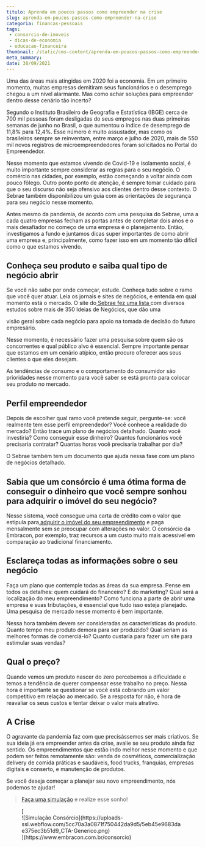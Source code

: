 ```yaml
---
titulo: Aprenda em poucos passos como empreender na crise
slug: aprenda-em-poucos-passos-como-empreender-na-crise
categoria: financas-pessoais
tags:
 - consorcio-de-imoveis
 - dicas-de-economia
 - educacao-financeira
thumbnail: /static/cms-content/aprenda-em-poucos-passos-como-empreender-na-crise.jpg
meta_summary: 
date: 30/09/2021
---
```

Uma das áreas mais atingidas em 2020 foi a economia. Em um primeiro momento, muitas empresas demitiram seus funcionários e o desemprego chegou a um nível alarmante. Mas como achar soluções para empreender dentro desse cenário tão incerto?

Segundo o Instituto Brasileiro de Geografia e Estatística (IBGE) cerca de 700 mil pessoas foram desligadas do seus empregos nas duas primeiras semanas de junho no Brasil, o que aumentou o índice de desemprego de 11,8% para 12,4%. Esse número é muito assustador, mas como os brasileiros sempre se reinventam, entre março e julho de 2020, mais de 550 mil novos registros de microempreendedores foram solicitados no Portal do Empreendedor.

Nesse momento que estamos vivendo de Covid-19 e isolamento social, é muito importante sempre considerar as regras para o seu negócio. O comércio nas cidades, por exemplo, estão começando a voltar ainda com pouco fôlego. Outro ponto ponto de atenção, é sempre tomar cuidado para que o seu discurso não seja ofensivo aos clientes dentro desse contexto. O Sebrae também disponibilizou um guia com as orientações de segurança para seu negócio nesse momento.

Antes mesmo da pandemia, de acordo com uma pesquisa do Sebrae, uma a cada quatro empresas fecham as portas antes de completar dois anos e o mais desafiador no começo de uma empresa é o planejamento. Então, investigamos a fundo e juntamos dicas super importantes de como abrir uma empresa e, principalmente, como fazer isso em um momento tão difícil como o que estamos vivendo.

Conheça seu produto e saiba qual tipo de negócio abrir
------------------------------------------------------

Se você não sabe por onde começar, estude. Conheça tudo sobre o ramo que você quer atuar. Leia os jornais e sites de negócios, e entenda em qual momento está o mercado. O site do[ Sebrae fez uma lista ](https://www.sebrae.com.br/sites/PortalSebrae/ideias)com diversos estudos sobre mais de 350 Ideias de Negócios, que dão uma

visão geral sobre cada negócio para apoio na tomada de decisão do futuro empresário.

Nesse momento, é necessário fazer uma pesquisa sobre quem são os concorrentes e qual público alvo é essencial. Sempre importante pensar que estamos em um cenário atípico, então procure oferecer aos seus clientes o que eles desejam.

As tendências de consumo e o comportamento do consumidor são prioridades nesse momento para você saber se está pronto para colocar seu produto no mercado.

Perfil empreendedor
-------------------

Depois de escolher qual ramo você pretende seguir, pergunte-se: você realmente tem esse perfil empreendedor? Você conhece a realidade do mercado? Então trace um plano de negócios detalhado. Quanto você investiria? Como conseguir esse dinheiro? Quantos funcionários você precisaria contratar? Quantas horas você precisaria trabalhar por dia?

O Sebrae também tem um documento que ajuda nessa fase com um plano de negócios detalhado.

**Sabia que um consórcio é uma ótima forma de conseguir o dinheiro que você sempre sonhou para adquirir o imóvel do seu negócio?**
----------------------------------------------------------------------------------------------------------------------------------

Nesse sistema, você consegue uma carta de crédito com o valor que estipula para[ adquirir o imóvel do seu empreendimento](https://www.embracon.com.br/consorcio-de-imoveis) e paga mensalmente sem se preocupar com alterações no valor. O consórcio da Embracon, por exemplo, traz recursos a um custo muito mais acessível em comparação ao tradicional financiamento.

Esclareça todas as informações sobre o seu negócio
--------------------------------------------------

Faça um plano que contemple todas as áreas da sua empresa. Pense em todos os detalhes: quem cuidará do financeiro? E do marketing? Qual será a localização do meu empreendimento? Como funciona a parte de abrir uma empresa e suas tributações, é essencial que tudo isso esteja planejado. Uma pesquisa de mercado nesse momento é bem importante.

Nessa hora também devem ser consideradas as características do produto. Quanto tempo meu produto demora para ser produzido? Qual seriam as melhores formas de comerciá-lo? Quanto custaria para fazer um site para estimular suas vendas?

Qual o preço?
-------------

Quando vemos um produto nascer do zero percebemos a dificuldade e temos a tendência de querer compensar esse trabalho no preço. Nessa hora é importante se questionar se você está cobrando um valor competitivo em relação ao mercado. Se a resposta for não, é hora de reavaliar os seus custos e tentar deixar o valor mais atrativo.

A Crise
-------

O agravante da pandemia faz com que precisássemos ser mais criativos. Se sua ideia já era empreender antes da crise, avalie se seu produto ainda faz sentido. Os empreendimentos que estão indo melhor nesse momento e que podem ser feitos remotamente são: venda de cosméticos, comercialização delivery de comida práticas e saudáveis, food trucks, franquias, empresas digitais e conserto, e manutenção de produtos.

Se você deseja começar a planejar seu novo empreendimento, nós podemos te ajudar!

> [Faça uma simulação](https://www.embracon.com.br/consorcio) e realize esse sonho!

<figure class="w-richtext-figure-type-image w-richtext-align-center">[<div>![Simulação Consórcio](https://uploads-ssl.webflow.com/5cc70a3a0871f750442da9d5/5eb45e9683dae375ec3b51d9_CTA-Generico.png)</div>](https://www.embracon.com.br/consorcio)</figure>
